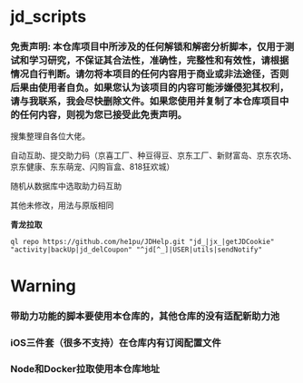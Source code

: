 # jd_scripts
### 免责声明: 本仓库项目中所涉及的任何解锁和解密分析脚本，仅用于测试和学习研究，不保证其合法性，准确性，完整性和有效性，请根据情况自行判断。请勿将本项目的任何内容用于商业或非法途径，否则后果由使用者自负。如果您认为该项目的内容可能涉嫌侵犯其权利，请与我联系，我会尽快删除文件。如果您使用并复制了本仓库项目中的任何内容，则视为您已接受此免责声明。


搜集整理自各位大佬。


自动互助、提交助力码（京喜工厂、种豆得豆、京东工厂、新财富岛、京东农场、京东健康、东东萌宠、闪购盲盒、818狂欢城）


随机从数据库中选取助力码互助


其他未修改，用法与原版相同


__青龙拉取__<br>
```
ql repo https://github.com/he1pu/JDHelp.git "jd_|jx_|getJDCookie" "activity|backUp|jd_delCoupon" "^jd[^_]|USER|utils|sendNotify"
```

# Warning
### 带助力功能的脚本要使用本仓库的，其他仓库的没有适配新助力池
### iOS三件套（很多不支持）在仓库内有订阅配置文件
### Node和Docker拉取使用本仓库地址


